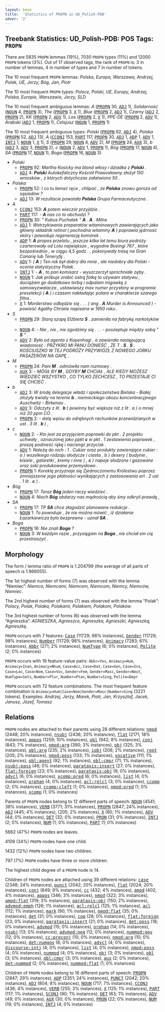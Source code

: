 ```yaml
---
layout: base
title:  'Statistics of PROPN in UD_Polish-PDB'
udver: '2'
---
```


## Treebank Statistics: UD_Polish-PDB: POS Tags: `PROPN`

There are 5835 `PROPN` lemmas (19%), 7030 `PROPN` types (11%) and 12000 `PROPN` tokens (3%).
Out of 17 observed tags, the rank of `PROPN` is: 3 in number of lemmas, 4 in number of types and 7 in number of tokens.

The 10 most frequent `PROPN` lemmas: <em>Polska, Europa, Warszawa, Andrzej, Polak, UE, Jerzy, Bóg, Jan, Piotr</em>

The 10 most frequent `PROPN` types:  <em>Polsce, Polski, UE, Europy, Andrzej, Polska, Europie, Warszawie, Jerzy, SLD</em>

The 10 most frequent ambiguous lemmas: <em>A</em> (<tt><a href="pl_pdb-pos-PROPN.html">PROPN</a></tt> 30, <tt><a href="pl_pdb-pos-ADJ.html">ADJ</a></tt> 1), <em>Solidarność</em> (<tt><a href="pl_pdb-pos-NOUN.html">NOUN</a></tt> 4, <tt><a href="pl_pdb-pos-PROPN.html">PROPN</a></tt> 3), <em>The</em> (<tt><a href="pl_pdb-pos-PROPN.html">PROPN</a></tt> 3, <tt><a href="pl_pdb-pos-X.html">X</a></tt> 1), <em>Blue</em> (<tt><a href="pl_pdb-pos-PROPN.html">PROPN</a></tt> 2, <tt><a href="pl_pdb-pos-ADJ.html">ADJ</a></tt> 1), <em>Czarny</em> (<tt><a href="pl_pdb-pos-ADJ.html">ADJ</a></tt> 2, <tt><a href="pl_pdb-pos-PROPN.html">PROPN</a></tt> 2), <em>KK</em> (<tt><a href="pl_pdb-pos-PROPN.html">PROPN</a></tt> 2, <tt><a href="pl_pdb-pos-ADV.html">ADV</a></tt> 1), <em>Las</em> (<tt><a href="pl_pdb-pos-PROPN.html">PROPN</a></tt> 2, <tt><a href="pl_pdb-pos-X.html">X</a></tt> 1), <em>PPE-DE</em> (<tt><a href="pl_pdb-pos-PROPN.html">PROPN</a></tt> 2, <tt><a href="pl_pdb-pos-ADV.html">ADV</a></tt> 1), <em>Arabski</em> (<tt><a href="pl_pdb-pos-ADJ.html">ADJ</a></tt> 1, <tt><a href="pl_pdb-pos-PROPN.html">PROPN</a></tt> 1), <em>Celsjusz</em> (<tt><a href="pl_pdb-pos-NOUN.html">NOUN</a></tt> 1, <tt><a href="pl_pdb-pos-PROPN.html">PROPN</a></tt> 1)

The 10 most frequent ambiguous types:  <em>Polski</em> (<tt><a href="pl_pdb-pos-PROPN.html">PROPN</a></tt> 92, <tt><a href="pl_pdb-pos-ADJ.html">ADJ</a></tt> 4), <em>Polska</em> (<tt><a href="pl_pdb-pos-PROPN.html">PROPN</a></tt> 52, <tt><a href="pl_pdb-pos-ADJ.html">ADJ</a></tt> 13), <em>A</em> (<tt><a href="pl_pdb-pos-CCONJ.html">CCONJ</a></tt> 153, <tt><a href="pl_pdb-pos-PART.html">PART</a></tt> 117, <tt><a href="pl_pdb-pos-PROPN.html">PROPN</a></tt> 30, <tt><a href="pl_pdb-pos-ADJ.html">ADJ</a></tt> 1, <tt><a href="pl_pdb-pos-ADP.html">ADP</a></tt> 1, <tt><a href="pl_pdb-pos-ADV.html">ADV</a></tt> 1, <tt><a href="pl_pdb-pos-INTJ.html">INTJ</a></tt> 1, <tt><a href="pl_pdb-pos-NOUN.html">NOUN</a></tt> 1, <tt><a href="pl_pdb-pos-X.html">X</a></tt> 1), <em>S</em> (<tt><a href="pl_pdb-pos-PROPN.html">PROPN</a></tt> 29, <tt><a href="pl_pdb-pos-NOUN.html">NOUN</a></tt> 4, <tt><a href="pl_pdb-pos-ADV.html">ADV</a></tt> 2), <em>M</em> (<tt><a href="pl_pdb-pos-PROPN.html">PROPN</a></tt> 24, <tt><a href="pl_pdb-pos-AUX.html">AUX</a></tt> 3), <em>b</em> (<tt><a href="pl_pdb-pos-ADJ.html">ADJ</a></tt> 3, <tt><a href="pl_pdb-pos-ADV.html">ADV</a></tt> 3, <tt><a href="pl_pdb-pos-PROPN.html">PROPN</a></tt> 2), <em>c</em> (<tt><a href="pl_pdb-pos-NOUN.html">NOUN</a></tt> 2, <tt><a href="pl_pdb-pos-ADV.html">ADV</a></tt> 1, <tt><a href="pl_pdb-pos-PROPN.html">PROPN</a></tt> 1), <em>Bóg</em> (<tt><a href="pl_pdb-pos-PROPN.html">PROPN</a></tt> 17, <tt><a href="pl_pdb-pos-NOUN.html">NOUN</a></tt> 4), <em>SA</em> (<tt><a href="pl_pdb-pos-PROPN.html">PROPN</a></tt> 17, <tt><a href="pl_pdb-pos-NOUN.html">NOUN</a></tt> 1), <em>Boga</em> (<tt><a href="pl_pdb-pos-PROPN.html">PROPN</a></tt> 16, <tt><a href="pl_pdb-pos-NOUN.html">NOUN</a></tt> 3)


* <em>Polski</em>
  * <tt><a href="pl_pdb-pos-PROPN.html">PROPN</a></tt> 92: <em>Martha Kosicky ma blond włosy i dziadka z <b>Polski</b> .</em>
  * <tt><a href="pl_pdb-pos-ADJ.html">ADJ</a></tt> 4: <em><b>Polski</b> Autokefaliczny Kościół Prawosławny złożył 150 wniosków , z których dotychczas załatwiono 50 .</em>
* <em>Polska</em>
  * <tt><a href="pl_pdb-pos-PROPN.html">PROPN</a></tt> 52: <em>I co tu łamać ręce , chlipać , że <b>Polska</b> znowu gorsza od sąsiadów ?</em>
  * <tt><a href="pl_pdb-pos-ADJ.html">ADJ</a></tt> 13: <em>W rezultacie powstała <b>Polska</b> Grupa Farmaceutyczna .</em>
* <em>A</em>
  * <tt><a href="pl_pdb-pos-CCONJ.html">CCONJ</a></tt> 153: <em><b>A</b> potem wieczór przyjdzie .</em>
  * <tt><a href="pl_pdb-pos-PART.html">PART</a></tt> 117: <em>- <b>A</b> nas co to obchodzi ?</em>
  * <tt><a href="pl_pdb-pos-PROPN.html">PROPN</a></tt> 30: <em>" Kubus Puchatek " <b>A</b> . <b>A</b> . Milne</em>
  * <tt><a href="pl_pdb-pos-ADJ.html">ADJ</a></tt> 1: <em>Wstrzykiwanie preparatów witaminowych zawierających jako główny składnik retinol ( pochodna witaminy <b>A</b> ) poprawia jędrność skóry i powoduje regenerację komórek .</em>
  * <tt><a href="pl_pdb-pos-ADP.html">ADP</a></tt> 1: <em><b>A</b> propos przelotu , jeszcze kilka lat temu biura podróży czarterowały od Lotu największe , wygodne Boeingi 767 , które bezpośrednio , w ciągu 4,5 godz . , pokonywały trasę na Gran Canarię lub Teneryfę .</em>
  * <tt><a href="pl_pdb-pos-ADV.html">ADV</a></tt> 1: <em>( <b>A</b> ) Ten rok był dobry dla mnie , ale niedobry dla Polski - ocenia statystyczny Polak .</em>
  * <tt><a href="pl_pdb-pos-INTJ.html">INTJ</a></tt> 1: <em>- <b>A</b> , to pan komisarz - wyszczerzył spróchniałe zęby .</em>
  * <tt><a href="pl_pdb-pos-NOUN.html">NOUN</a></tt> 1: <em>Jak próbuje zrobić ostrą fotkę to używam statywu , dociążam go dodatkowo torbą i odpalam migawkę z samowyzwalacza , ustawiwszy max numer przysłony w programie preselekcji ( <b>A</b> ) i czasem nakładając polara w charakterze szarego filtra .</em>
  * <tt><a href="pl_pdb-pos-X.html">X</a></tt> 1: <em>Morderstwo odbędzie się . . . ( ang . <b>A</b> Murder is Announced ) - powieść Agathy Christie napisana w 1950 roku .</em>
* <em>S</em>
  * <tt><a href="pl_pdb-pos-PROPN.html">PROPN</a></tt> 29: <em>Starą szopę Elżbieta <b>S</b> . zamieniła na fabrykę narkotyków .</em>
  * <tt><a href="pl_pdb-pos-NOUN.html">NOUN</a></tt> 4: <em>- Nie , nie , nie zgodzimy się . . . - poszeptuje między sobą " <b>S</b> " .</em>
  * <tt><a href="pl_pdb-pos-ADV.html">ADV</a></tt> 2: <em>Była od agenta z Kopenhagi , a zawierała następującą wiadomość : PRZYKRO MI PANU DONIEŚĆ , ŻE T . <b>S</b> . <b>S</b> . KOŚCIUSZKO W TEJ PODRÓŻY PRZYWIÓZŁ Z NOWEGO JORKU PASAŻERÓW NA GAPĘ .</em>
* <em>M</em>
  * <tt><a href="pl_pdb-pos-PROPN.html">PROPN</a></tt> 24: <em>Pani <b>M</b> . odmówiła nam rozmowy .</em>
  * <tt><a href="pl_pdb-pos-AUX.html">AUX</a></tt> 3: <em>- MÓGŁ BY <b>M</b> , GDYBY <b>M</b> CHCIAŁ , ALE KIEDY MOŻESZ WIEDZIEĆ WSZYSTKO , CO TYLKO ZECHCESZ , TO PRZESTAJE CI SIĘ CHCIEĆ .</em>
* <em>b</em>
  * <tt><a href="pl_pdb-pos-ADJ.html">ADJ</a></tt> 3: <em>W środę delegacje władz i społeczeństwa Bielska - Białej złożyły kwiaty na terenie <b>b</b> . niemieckiego obozu koncentracyjnego Auschwitz - Birkenau .</em>
  * <tt><a href="pl_pdb-pos-ADV.html">ADV</a></tt> 3: <em>Odczyty z lit . <b>b</b> ) powinny być większe niż z lit . a ) o mniej niż 20 ppm CO .</em>
  * <tt><a href="pl_pdb-pos-PROPN.html">PROPN</a></tt> 2: <em>- datę wpisu do odrębnych rachunków przewidzianych w ust . 3 lit . <b>b</b> ) ,</em>
* <em>c</em>
  * <tt><a href="pl_pdb-pos-NOUN.html">NOUN</a></tt> 2: <em>- Kto jest za przyjęciem poprawki do pkt . 2 projektu uchwały , oznaczonej jako ppkt <b>c</b> w pkt . 1 zestawienia poprawek , proszę podnieść rękę i nacisnąć przycisk .</em>
  * <tt><a href="pl_pdb-pos-ADV.html">ADV</a></tt> 1: <em>Należą do nich : 1 . Cukier oraz produkty zawierające cukier : a ) wszelkiego rodzaju słodycze i ciasta , b ) desery ( budynie , kisiele , galaretki , kremy i inne ) , <b>c</b> ) napoje słodzone i gazowane oraz soki produkowane przemysłowo .</em>
  * <tt><a href="pl_pdb-pos-PROPN.html">PROPN</a></tt> 1: <em>Korektę przyznaje się Zjednoczonemu Królestwu poprzez zmniejszenie jego płatności wynikających z zastosowania art . 2 ust . 1 lit . <b>c</b> ) .</em>
* <em>Bóg</em>
  * <tt><a href="pl_pdb-pos-PROPN.html">PROPN</a></tt> 17: <em>Teraz <b>Bóg</b> jeden raczy wiedzieć .</em>
  * <tt><a href="pl_pdb-pos-NOUN.html">NOUN</a></tt> 4: <em>Niech <b>Bóg</b> obdarzy nas mądrością aby śmy odkryli prawdę ,</em>
* <em>SA</em>
  * <tt><a href="pl_pdb-pos-PROPN.html">PROPN</a></tt> 17: <em>TP <b>SA</b> chce złagodzić planowane redukcje .</em>
  * <tt><a href="pl_pdb-pos-NOUN.html">NOUN</a></tt> 1: <em>To powoduje , że nie można mówić , iż działanie Łazarkiewicza było bezprawne - uznał <b>SA</b> .</em>
* <em>Boga</em>
  * <tt><a href="pl_pdb-pos-PROPN.html">PROPN</a></tt> 16: <em>Nie znali <b>Boga</b> ?</em>
  * <tt><a href="pl_pdb-pos-NOUN.html">NOUN</a></tt> 3: <em>W każdym razie , przysięgam na <b>Boga</b> , nie chciał em cię przestraszyć .</em>

## Morphology

The form / lemma ratio of `PROPN` is 1.204799 (the average of all parts of speech is 1.966055).

The 1st highest number of forms (7) was observed with the lemma “Niemiec”: <em>Niemca, Niemcami, Niemcem, Niemcom, Niemcy, Niemców, Niemiec</em>.

The 2nd highest number of forms (7) was observed with the lemma “Polak”: <em>Polacy, Polak, Polaka, Polakami, Polakiem, Polakom, Polaków</em>.

The 3rd highest number of forms (6) was observed with the lemma “Agnieszka”: <em>AGNIESZKA, Agnieszce, Agnieszka, Agnieszki, Agnieszką, Agnieszkę</em>.

`PROPN` occurs with 7 features: <tt><a href="pl_pdb-feat-Case.html">Case</a></tt> (11729; 98% instances), <tt><a href="pl_pdb-feat-Gender.html">Gender</a></tt> (11729; 98% instances), <tt><a href="pl_pdb-feat-Number.html">Number</a></tt> (11729; 98% instances), <tt><a href="pl_pdb-feat-Animacy.html">Animacy</a></tt> (7283; 61% instances), <tt><a href="pl_pdb-feat-Abbr.html">Abbr</a></tt> (271; 2% instances), <tt><a href="pl_pdb-feat-NumType.html">NumType</a></tt> (6; 0% instances), <tt><a href="pl_pdb-feat-Polite.html">Polite</a></tt> (2; 0% instances)

`PROPN` occurs with 19 feature-value pairs: `Abbr=Yes`, `Animacy=Hum`, `Animacy=Inan`, `Animacy=Nhum`, `Case=Acc`, `Case=Dat`, `Case=Gen`, `Case=Ins`, `Case=Loc`, `Case=Nom`, `Case=Voc`, `Gender=Fem`, `Gender=Masc`, `Gender=Neut`, `NumType=Sets`, `Number=Plur`, `Number=Ptan`, `Number=Sing`, `Polite=Depr`

`PROPN` occurs with 72 feature combinations.
The most frequent feature combination is `Animacy=Hum|Case=Nom|Gender=Masc|Number=Sing` (3221 tokens).
Examples: <em>Andrzej, Jerzy, Marek, Piotr, Jan, Krzysztof, Jacek, Janusz, Józef, Tomasz</em>


## Relations

`PROPN` nodes are attached to their parents using 28 different relations: <tt><a href="pl_pdb-dep-nmod.html">nmod</a></tt> (2448; 20% instances), <tt><a href="pl_pdb-dep-nsubj.html">nsubj</a></tt> (2436; 20% instances), <tt><a href="pl_pdb-dep-flat.html">flat</a></tt> (2171; 18% instances), <tt><a href="pl_pdb-dep-appos.html">appos</a></tt> (1259; 10% instances), <tt><a href="pl_pdb-dep-obl.html">obl</a></tt> (942; 8% instances), <tt><a href="pl_pdb-dep-conj.html">conj</a></tt> (843; 7% instances), <tt><a href="pl_pdb-dep-nmod-arg.html">nmod:arg</a></tt> (390; 3% instances), <tt><a href="pl_pdb-dep-obj.html">obj</a></tt> (325; 3% instances), <tt><a href="pl_pdb-dep-obl-arg.html">obl:arg</a></tt> (235; 2% instances), <tt><a href="pl_pdb-dep-iobj.html">iobj</a></tt> (206; 2% instances), <tt><a href="pl_pdb-dep-root.html">root</a></tt> (205; 2% instances), <tt><a href="pl_pdb-dep-nmod-poss.html">nmod:poss</a></tt> (133; 1% instances), <tt><a href="pl_pdb-dep-vocative.html">vocative</a></tt> (111; 1% instances), <tt><a href="pl_pdb-dep-obl-agent.html">obl:agent</a></tt> (92; 1% instances), <tt><a href="pl_pdb-dep-obl-cmpr.html">obl:cmpr</a></tt> (71; 1% instances), <tt><a href="pl_pdb-dep-nsubj-pass.html">nsubj:pass</a></tt> (46; 0% instances), <tt><a href="pl_pdb-dep-parataxis-insert.html">parataxis:insert</a></tt> (27; 0% instances), <tt><a href="pl_pdb-dep-flat-foreign.html">flat:foreign</a></tt> (23; 0% instances), <tt><a href="pl_pdb-dep-parataxis-obj.html">parataxis:obj</a></tt> (9; 0% instances), <tt><a href="pl_pdb-dep-advcl.html">advcl</a></tt> (6; 0% instances), <tt><a href="pl_pdb-dep-xcomp-pred.html">xcomp:pred</a></tt> (6; 0% instances), <tt><a href="pl_pdb-dep-list.html">list</a></tt> (4; 0% instances), <tt><a href="pl_pdb-dep-orphan.html">orphan</a></tt> (4; 0% instances), <tt><a href="pl_pdb-dep-acl-relcl.html">acl:relcl</a></tt> (3; 0% instances), <tt><a href="pl_pdb-dep-ccomp.html">ccomp</a></tt> (2; 0% instances), <tt><a href="pl_pdb-dep-ccomp-cleft.html">ccomp:cleft</a></tt> (1; 0% instances), <tt><a href="pl_pdb-dep-nmod-pred.html">nmod:pred</a></tt> (1; 0% instances), <tt><a href="pl_pdb-dep-xcomp.html">xcomp</a></tt> (1; 0% instances)

Parents of `PROPN` nodes belong to 12 different parts of speech: <tt><a href="pl_pdb-pos-NOUN.html">NOUN</a></tt> (4541; 38% instances), <tt><a href="pl_pdb-pos-VERB.html">VERB</a></tt> (3771; 31% instances), <tt><a href="pl_pdb-pos-PROPN.html">PROPN</a></tt> (2847; 24% instances), <tt><a href="pl_pdb-pos-ADJ.html">ADJ</a></tt> (445; 4% instances),  (205; 2% instances), <tt><a href="pl_pdb-pos-X.html">X</a></tt> (80; 1% instances), <tt><a href="pl_pdb-pos-ADV.html">ADV</a></tt> (44; 0% instances), <tt><a href="pl_pdb-pos-DET.html">DET</a></tt> (32; 0% instances), <tt><a href="pl_pdb-pos-PRON.html">PRON</a></tt> (31; 0% instances), <tt><a href="pl_pdb-pos-INTJ.html">INTJ</a></tt> (2; 0% instances), <tt><a href="pl_pdb-pos-NUM.html">NUM</a></tt> (1; 0% instances), <tt><a href="pl_pdb-pos-PART.html">PART</a></tt> (1; 0% instances)

5662 (47%) `PROPN` nodes are leaves.

4109 (34%) `PROPN` nodes have one child.

1432 (12%) `PROPN` nodes have two children.

797 (7%) `PROPN` nodes have three or more children.

The highest child degree of a `PROPN` node is 14.

Children of `PROPN` nodes are attached using 39 different relations: <tt><a href="pl_pdb-dep-case.html">case</a></tt> (2348; 24% instances), <tt><a href="pl_pdb-dep-punct.html">punct</a></tt> (2042; 20% instances), <tt><a href="pl_pdb-dep-flat.html">flat</a></tt> (2024; 20% instances), <tt><a href="pl_pdb-dep-conj.html">conj</a></tt> (849; 9% instances), <tt><a href="pl_pdb-dep-cc.html">cc</a></tt> (432; 4% instances), <tt><a href="pl_pdb-dep-amod.html">amod</a></tt> (402; 4% instances), <tt><a href="pl_pdb-dep-appos.html">appos</a></tt> (346; 3% instances), <tt><a href="pl_pdb-dep-nmod.html">nmod</a></tt> (322; 3% instances), <tt><a href="pl_pdb-dep-amod-flat.html">amod:flat</a></tt> (319; 3% instances), <tt><a href="pl_pdb-dep-parataxis-obj.html">parataxis:obj</a></tt> (150; 2% instances), <tt><a href="pl_pdb-dep-advmod-emph.html">advmod:emph</a></tt> (126; 1% instances), <tt><a href="pl_pdb-dep-acl-relcl.html">acl:relcl</a></tt> (125; 1% instances), <tt><a href="pl_pdb-dep-acl.html">acl</a></tt> (112; 1% instances), <tt><a href="pl_pdb-dep-mark.html">mark</a></tt> (90; 1% instances), <tt><a href="pl_pdb-dep-nmod-flat.html">nmod:flat</a></tt> (35; 0% instances), <tt><a href="pl_pdb-dep-det.html">det</a></tt> (31; 0% instances), <tt><a href="pl_pdb-dep-cop.html">cop</a></tt> (28; 0% instances), <tt><a href="pl_pdb-dep-flat-foreign.html">flat:foreign</a></tt> (23; 0% instances), <tt><a href="pl_pdb-dep-parataxis-insert.html">parataxis:insert</a></tt> (21; 0% instances), <tt><a href="pl_pdb-dep-det-poss.html">det:poss</a></tt> (18; 0% instances), <tt><a href="pl_pdb-dep-advmod.html">advmod</a></tt> (15; 0% instances), <tt><a href="pl_pdb-dep-orphan.html">orphan</a></tt> (14; 0% instances), <tt><a href="pl_pdb-dep-nsubj.html">nsubj</a></tt> (13; 0% instances), <tt><a href="pl_pdb-dep-advmod-neg.html">advmod:neg</a></tt> (12; 0% instances), <tt><a href="pl_pdb-dep-nummod-gov.html">nummod:gov</a></tt> (12; 0% instances), <tt><a href="pl_pdb-dep-cc-preconj.html">cc:preconj</a></tt> (10; 0% instances), <tt><a href="pl_pdb-dep-nmod-arg.html">nmod:arg</a></tt> (10; 0% instances), <tt><a href="pl_pdb-dep-det-numgov.html">det:numgov</a></tt> (8; 0% instances), <tt><a href="pl_pdb-dep-advcl.html">advcl</a></tt> (4; 0% instances), <tt><a href="pl_pdb-dep-discourse-intj.html">discourse:intj</a></tt> (4; 0% instances), <tt><a href="pl_pdb-dep-list.html">list</a></tt> (4; 0% instances), <tt><a href="pl_pdb-dep-nmod-poss.html">nmod:poss</a></tt> (4; 0% instances), <tt><a href="pl_pdb-dep-nummod.html">nummod</a></tt> (4; 0% instances), <tt><a href="pl_pdb-dep-obj.html">obj</a></tt> (3; 0% instances), <tt><a href="pl_pdb-dep-obl.html">obl</a></tt> (3; 0% instances), <tt><a href="pl_pdb-dep-obl-cmpr.html">obl:cmpr</a></tt> (3; 0% instances), <tt><a href="pl_pdb-dep-aux.html">aux</a></tt> (2; 0% instances), <tt><a href="pl_pdb-dep-det-nummod.html">det:nummod</a></tt> (2; 0% instances), <tt><a href="pl_pdb-dep-nummod-flat.html">nummod:flat</a></tt> (1; 0% instances)

Children of `PROPN` nodes belong to 16 different parts of speech: <tt><a href="pl_pdb-pos-PROPN.html">PROPN</a></tt> (2847; 29% instances), <tt><a href="pl_pdb-pos-ADP.html">ADP</a></tt> (2351; 24% instances), <tt><a href="pl_pdb-pos-PUNCT.html">PUNCT</a></tt> (2042; 20% instances), <tt><a href="pl_pdb-pos-ADJ.html">ADJ</a></tt> (804; 8% instances), <tt><a href="pl_pdb-pos-NOUN.html">NOUN</a></tt> (717; 7% instances), <tt><a href="pl_pdb-pos-CCONJ.html">CCONJ</a></tt> (436; 4% instances), <tt><a href="pl_pdb-pos-VERB.html">VERB</a></tt> (255; 3% instances), <tt><a href="pl_pdb-pos-X.html">X</a></tt> (125; 1% instances), <tt><a href="pl_pdb-pos-PART.html">PART</a></tt> (117; 1% instances), <tt><a href="pl_pdb-pos-SCONJ.html">SCONJ</a></tt> (90; 1% instances), <tt><a href="pl_pdb-pos-DET.html">DET</a></tt> (63; 1% instances), <tt><a href="pl_pdb-pos-ADV.html">ADV</a></tt> (49; 0% instances), <tt><a href="pl_pdb-pos-AUX.html">AUX</a></tt> (30; 0% instances), <tt><a href="pl_pdb-pos-PRON.html">PRON</a></tt> (22; 0% instances), <tt><a href="pl_pdb-pos-NUM.html">NUM</a></tt> (19; 0% instances), <tt><a href="pl_pdb-pos-INTJ.html">INTJ</a></tt> (4; 0% instances)


